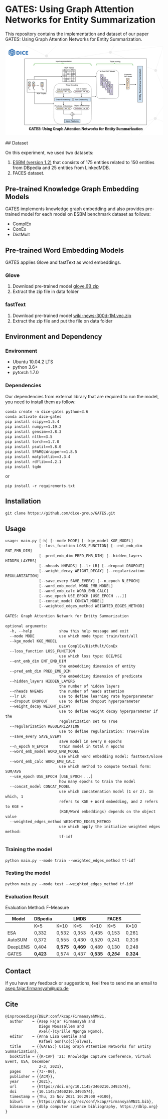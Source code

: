 # GATES: Using Graph Attention Networks for Entity Summarization

This repository contains the implementation and dataset of our paper GATES: Using Graph Attention Networks for Entity Summarization.

<p align="center">
<img src="Asep-GATES.png">
</p>
## Dataset

On this experiment, we used two datasets:
1. [ESBM (version 1.2)](https://github.com/nju-websoft/ESBM/tree/master/v1.2) that consists of 175 entities related to 150 entities from DBpedia and 25 entities from LinkedMDB.
2. FACES dataset.

## Pre-trained Knowledge Graph Embedding Models

GATES implements knowledge graph embedding and also provides pre-trained model for each model on ESBM benchmark dataset as follows:
* ComplEx
* ConEx
* DistMult

## Pre-trained Word Embedding Models 

GATES applies Glove and fastText as word embeddings.

### Glove
1. Download pre-trained model [glove.6B.zip](http://nlp.stanford.edu/data/glove.6B.zip)
2. Extract the zip file in data folder

### fastText
1. Download pre-trained model [wiki-news-300d-1M.vec.zip](https://dl.fbaipublicfiles.com/fasttext/vectors-english/wiki-news-300d-1M.vec.zip)
2. Extract the zip file and put the file on data folder

## Environment and Dependency

### Environment

* Ubuntu 10.04.2 LTS
* python 3.6+
* pytorch 1.7.0

### Dependencies

Our dependencies from external library that are required to run the model, you need to install them as follow:

```
conda create -n dice-gates python=3.6
conda activate dice-gates
pip install scipy==1.5.4
pip install numpy==1.19.2
pip install gensim==3.8.3
pip install nltk==3.5
pip install torch==1.7.0
pip install psutil==5.8.0
pip install SPARQLWrapper==1.8.5
pip install matplotlib==3.3.4
pip install rdflib==4.2.1
pip install tqdm
```
or

```
pip install -r requirements.txt
```

## Installation
```
git clone https://github.com/dice-group/GATES.git
```


## Usage
```
usage: main.py [-h] [--mode MODE] [--kge_model KGE_MODEL]
               [--loss_function LOSS_FUNCTION] [--ent_emb_dim ENT_EMB_DIM]
               [--pred_emb_dim PRED_EMB_DIM] [--hidden_layers HIDDEN_LAYERS]
               [--nheads NHEADS] [--lr LR] [--dropout DROPOUT]
               [--weight_decay WEIGHT_DECAY] [--regularization REGULARIZATION]
               [--save_every SAVE_EVERY] [--n_epoch N_EPOCH]
               [--word_emb_model WORD_EMB_MODEL]
               [--word_emb_calc WORD_EMB_CALC]
               [--use_epoch USE_EPOCH [USE_EPOCH ...]]
               [--concat_model CONCAT_MODEL]
               [--weighted_edges_method WEIGHTED_EDGES_METHOD]

GATES: Graph Attention Network for Entity Summarization

optional arguments:
  -h, --help            show this help message and exit
  --mode MODE           use which mode type: train/test/all
  --kge_model KGE_MODEL
                        use ComplEx/DistMult/ConEx
  --loss_function LOSS_FUNCTION
                        use which loss type: BCE/MSE
  --ent_emb_dim ENT_EMB_DIM
                        the embeddiing dimension of entity
  --pred_emb_dim PRED_EMB_DIM
                        the embeddiing dimension of predicate
  --hidden_layers HIDDEN_LAYERS
                        the number of hidden layers
  --nheads NHEADS       the number of heads attention
  --lr LR               use to define learning rate hyperparameter
  --dropout DROPOUT     use to define dropout hyperparameter
  --weight_decay WEIGHT_DECAY
                        use to define weight decay hyperparameter if the
                        regularization set to True
  --regularization REGULARIZATION
                        use to define regularization: True/False
  --save_every SAVE_EVERY
                        save model in every n epochs
  --n_epoch N_EPOCH     train model in total n epochs
  --word_emb_model WORD_EMB_MODEL
                        use which word embedding model: fasttext/Glove
  --word_emb_calc WORD_EMB_CALC
                        use which method to compute textual form: SUM/AVG
  --use_epoch USE_EPOCH [USE_EPOCH ...]
                        how many epochs to train the model
  --concat_model CONCAT_MODEL
                        use which concatenation model (1 or 2). In which, 1
                        refers to KGE + Word embedding, and 2 refers to KGE +
                        (KGE/Word embeddings) depends on the object value
  --weighted_edges_method WEIGHTED_EDGES_METHOD
                        use which apply the initialize weighted edges method:
                        tf-idf

```

### Training the model

```
python main.py --mode train --weighted_edges_method tf-idf
```

### Testing the model
```
python main.py --mode test --weighted_edges_method tf-idf
```

### Evaluation Result

Evaluation Method: F-Measure

| Model               | DBpedia                  || LMDB                   || FACES ||	
| ------------------- | ------------| ------------|------------|------------|-------|--------|
|                     | K=5         | K=10        | K=5        | K=10       | K=5   | K=10   |
| ESA                 | 0,332       | 0,532       | 0,353      | 0,435      | 0,153 | 0,261  |
| AutoSUM             | 0,372	     | 0,555       | 0,430      | 0,520      | 0,241 | 0,316  |
| DeepLENS            | 0,404       | **0,575**   | **0,469**      | 0,489      | 0,130 | 0,248  |
| GATES               | **0,423**   | 0,574   | 0,437  | **0,535**  |***0,254*** | **0.324** |

## Contact
If you have any feedback or suggestions, feel free to send me an email to asep.fajar.firmansyah@upb.de

## Cite
```
@inproceedings{DBLP:conf/kcap/FirmansyahMN21,
  author    = {Asep Fajar Firmansyah and
               Diego Moussallem and
               Axel{-}Cyrille Ngonga Ngomo},
  editor    = {Anna Lisa Gentile and
               Rafael Gon{\c{c}}alves},
  title     = {{GATES:} Using Graph Attention Networks for Entity Summarization},
  booktitle = {{K-CAP} '21: Knowledge Capture Conference, Virtual Event, USA, December
               2-3, 2021},
  pages     = {73--80},
  publisher = {{ACM}},
  year      = {2021},
  url       = {https://doi.org/10.1145/3460210.3493574},
  doi       = {10.1145/3460210.3493574},
  timestamp = {Thu, 25 Nov 2021 10:29:00 +0100},
  biburl    = {https://dblp.org/rec/conf/kcap/FirmansyahMN21.bib},
  bibsource = {dblp computer science bibliography, https://dblp.org}
}
```

